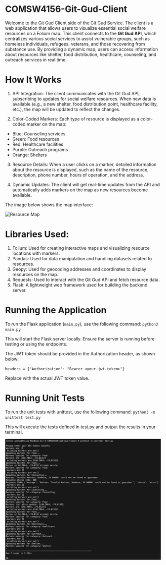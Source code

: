 # COMSW4156-Git-Gud-Client

Welcome to the Git Gud Client side of the Git Gud Service. The client is a web application that allows users to visualize essential social welfare resources on a Folium map. This client connects to the **Git Gud API**, which centralizes various social services to assist vulnerable groups, such as homeless individuals, refugees, veterans, and those recovering from substance use. By providing a dynamic map, users can access information about resources like shelter, food distribution, healthcare, counseling, and outreach services in real time.

# How It Works

1. API Integration: The client communicates with the Git Gud API, subscribing to updates for social welfare resources. When new data is available (e.g., a new shelter, food distribution point, healthcare facility, etc.), the map will be updated to reflect the changes.

2. Color-Coded Markers: Each type of resource is displayed as a color-coded marker on the map:
- Blue: Counseling services
- Green: Food resources
- Red: Healthcare facilities
- Purple: Outreach programs
- Orange: Shelters

3. Resource Details: When a user clicks on a marker, detailed information about the resource is displayed, such as the name of the resource, description, phone number, hours of operation, and the address.

4. Dynamic Updates: The client will get real-time updates from the API and automatically adds markers on the map as new resources become available.

The image below shows the map interface:

![Resource Map](docs/map.png)

# Libraries Used:
1. Folium: Used for creating interactive maps and visualizing resource locations with markers.
2. Pandas: Used for data manipulation and handling datasets related to resources.
3. Geopy: Used for geocoding addresses and coordinates to display resources on the map.
4. Requests: Used to interact with the Git Gud API and fetch resource data.
5. Flask: A lightweight web framework used for building the backend server.

# Running the Application

To run the Flask application (`main.py`), use the following command:
`python3 main.py`

This will start the Flask server locally. Ensure the server is running before testing or using the endpoints.

The JWT token should be provided in the Authorization header, as shown below:

`headers = {"Authorization": "Bearer <your-jwt-token>"}`

Replace <your-jwt-token> with the actual JWT token value.

# Running Unit Tests

To run the unit tests with unittest, use the following command:
`python3 -m unittest test.py`

This will execute the tests defined in test.py and output the results in your terminal.

![Unit Test Output](docs/unit_test.png)

